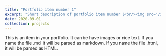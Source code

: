 ```yaml
---
title: "Portfolio item number 1"
excerpt: "Short description of portfolio item number 1<br/><img src='/images/foo-bar-identity-th.jpg'>"
date: 2020-09-01
collection: projects
---
```


This is an item in your portfolio. It can be have images or nice text. If you name the file .md, it will be parsed as markdown. If you name the file .html, it will be parsed as HTML. 
